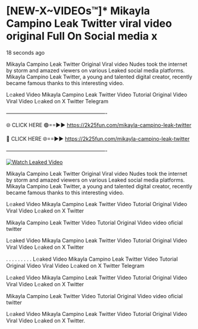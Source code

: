 # [NEW-X~VIDEOs™]* Mikayla Campino Leak Twitter viral video original Full On Social media x

18 seconds ago

Mikayla Campino Leak Twitter Original Viral video Nudes took the internet by storm and amazed viewers on various Leaked social media platforms. Mikayla Campino Leak Twitter, a young and talented digital creator, recently became famous thanks to this interesting video.

L𝚎aked Video Mikayla Campino Leak Twitter Video Tutorial Original Video Viral Video L𝚎aked on X Twitter Telegram

———————————————————-

🌐 CLICK HERE 🟢==►► https://2k25fun.com/mikayla-campino-leak-twitter

🔴 CLICK HERE 🌐==►► https://2k25fun.com/mikayla-campino-leak-twitter

———————————————————-

[![Watch Leaked Video](https://miro.medium.com/v2/resize:fit:828/format:webp/1*cilzJN44JGOrTw9NJCrNHA.gif "Watch Leaked Video")](https://2k25fun.com/mikayla-campino-leak-twitter)

Mikayla Campino Leak Twitter Original Viral video Nudes took the internet by storm and amazed viewers on various Leaked social media platforms. Mikayla Campino Leak Twitter, a young and talented digital creator, recently became famous thanks to this interesting video.

L𝚎aked Video Mikayla Campino Leak Twitter Video Tutorial Original Video Viral Video L𝚎aked on X Twitter

Mikayla Campino Leak Twitter Video Tutorial Original Video video oficial twitter

L𝚎aked Video Mikayla Campino Leak Twitter Video Tutorial Original Video Viral Video L𝚎aked on X Twitter

. . . . . . . . . L𝚎aked Video Mikayla Campino Leak Twitter Video Tutorial Original Video Viral Video L𝚎aked on X Twitter Telegram

L𝚎aked Video Mikayla Campino Leak Twitter Video Tutorial Original Video Viral Video L𝚎aked on X Twitter

Mikayla Campino Leak Twitter Video Tutorial Original Video video oficial twitter

L𝚎aked Video Mikayla Campino Leak Twitter Video Tutorial Original Video Viral Video L𝚎aked on X Twitter.